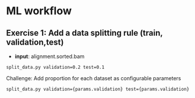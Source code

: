# ML workflow

## Exercise 1: Add a data splitting rule (train, validation,test)

- **input**: alignment.sorted.bam
```
split_data.py validation=0.2 test=0.1
```

Challenge: Add proportion for each dataset as configurable parameters

```
split_data.py validation={params.validation} test={params.validation}
```
